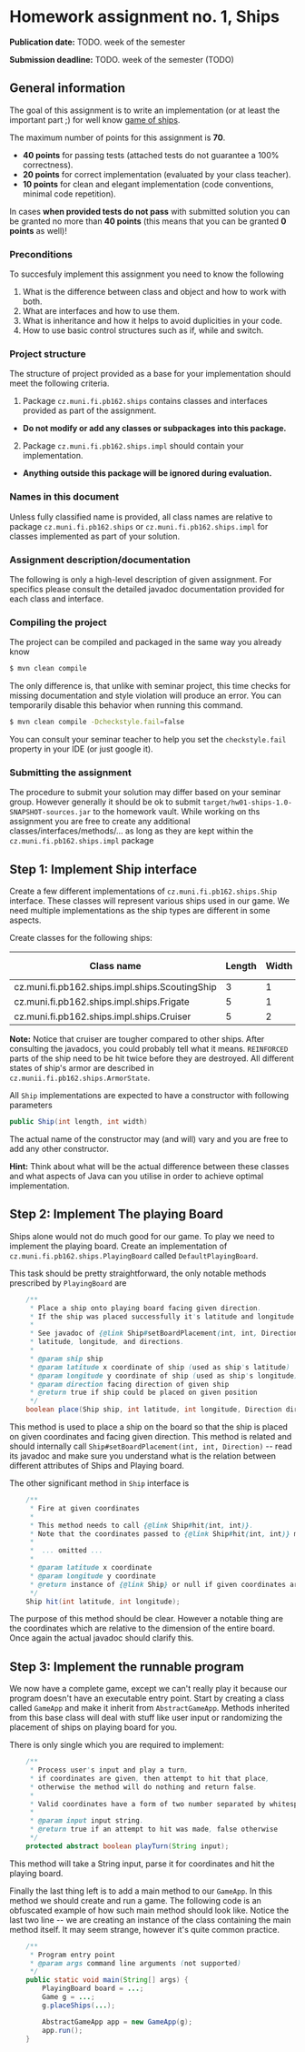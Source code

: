 Homework assignment no. 1, Ships
====================================

**Publication date:** TODO. week of the semester

**Submission deadline:** TODO. week of the semester (TODO)

General information
-------------------
The goal of this assignment is to write an implementation (or at least the important part ;) for well know [game of ships](https://en.wikipedia.org/wiki/Battleship_(game)).

The maximum number of points for this assignment is **70**.

- **40 points** for passing tests (attached tests do not guarantee a 100% correctness).
- **20 points** for correct implementation (evaluated by your class teacher).
- **10 points** for clean and elegant implementation (code conventions, minimal code repetition).

In cases **when provided tests do not pass** with submitted solution you can be granted no more than **40 points** (this means that you can be granted **0 points** as well)!

### Preconditions
To succesfuly implement this assignment you need to know the following

1. What is the difference between class and object and how to work with both.
2. What are interfaces and how to use them.
3. What is inheritance and how it helps to avoid duplicities in your code.
4. How to use basic control structures such as if, while and switch.

### Project structure
The structure of project provided as a base for your implementation should meet the following criteria.

1. Package ```cz.muni.fi.pb162.ships``` contains classes and interfaces provided as part of the assignment.
  - **Do not modify or add any classes or subpackages into this package.**
2. Package  ```cz.muni.fi.pb162.ships.impl``` should contain your implementation.
  - **Anything outside this package will be ignored during evaluation.**

### Names in this document
Unless fully classified name is provided, all class names are relative to  package ```cz.muni.fi.pb162.ships``` or ```cz.muni.fi.pb162.ships.impl``` for classes implemented as part of your solution.

### Assignment description/documentation
The following is only a high-level description of given assignment. For specifics please consult the detailed javadoc documentation provided for each class and interface.

### Compiling the project
The project can be compiled and packaged in the same way you already know

```bash
$ mvn clean compile
```

The only difference is, that unlike with seminar project, this time checks for missing documentation and style violation will produce an error.
You can temporarily disable this behavior when running this command.

```bash
$ mvn clean compile -Dcheckstyle.fail=false
```

You can consult your seminar teacher to help you set the ```checkstyle.fail``` property in your IDE (or just google it).


### Submitting the assignment
The procedure to submit your solution may differ based on your seminar group. However generally it should be ok to submit ```target/hw01-ships-1.0-SNAPSHOT-sources.jar``` to the homework vault.
While working on ths assignment you are free to create any additional classes/interfaces/methods/... as long as they are kept within the ```cz.muni.fi.pb162.ships.impl``` package

Step 1: Implement Ship interface
---------------------------
Create a few different implementations of ```cz.muni.fi.pb162.ships.Ship``` interface. These classes will represent various ships used in our game.
We need multiple implementations as the ship types are different in some aspects.

Create classes for the following ships:

| Class name | Length | Width | Default armor status |
| ---------- | -------| ----- | ---------------------|
| cz.muni.fi.pb162.ships.impl.ships.ScoutingShip    | 3 | 1 | SOUND |
| cz.muni.fi.pb162.ships.impl.ships.Frigate         | 5 | 1 | SOUND |
| cz.muni.fi.pb162.ships.impl.ships.Cruiser         | 5 | 2 | REINFORCED |

**Note:** Notice that cruiser are tougher compared to other ships. After consulting the javadocs, you could probably tell what it means. ```REINFORCED``` parts of the ship need to be hit twice before they are destroyed.
All different states of ship's armor are described in ```cz.munii.fi.pb162.ships.ArmorState```.

All ```Ship``` implementations are expected to have a constructor with following parameters
```java
public Ship(int length, int width)
```
The actual name of the constructor may (and will) vary and you are free to add any other constructor.

**Hint:** Think about what will be the actual difference between these classes and what aspects of Java can you utilise in order to achieve optimal implementation.


Step 2: Implement The playing Board
---------------------------
Ships alone would not do much good for our game. To play we need to implement the playing board.
Create an implementation of ```cz.muni.fi.pb162.ships.PlayingBoard``` called ```DefaultPlayingBoard```.

This task should be pretty straightforward, the only notable methods prescribed by ```PlayingBoard``` are

```java
    /**
     * Place a ship onto playing board facing given direction.
     * If the ship was placed successfully it's latitude and longitude is set.
     *
     * See javadoc of {@link Ship#setBoardPlacement(int, int, Direction)} for detailed information about
     * latitude, longitude, and directions.
     *
     * @param ship ship
     * @param latitude x coordinate of ship (used as ship's latitude)
     * @param longitude y coordinate of ship (used as ship's longitude)
     * @param direction facing direction of given ship
     * @return true if ship could be placed on given position
     */
    boolean place(Ship ship, int latitude, int longitude, Direction direction);
```
This method is used to place a ship on the board so that the ship is placed on given coordinates and facing given direction. This method is related and should internally call
```Ship#setBoardPlacement(int, int, Direction)``` -- read its javadoc and make sure you understand what is the relation between different attributes of Ships and Playing board.

The other significant method in ```Ship``` interface is

```java
    /**
     * Fire at given coordinates
     *
     * This method needs to call {@link Ship#hit(int, int)}.
     * Note that the coordinates passed to {@link Ship#hit(int, int)} might be different.
     *
     *  ... omitted ...
     *
     * @param latitude x coordinate
     * @param longitude y coordinate
     * @return instance of {@link Ship} or null if given coordinates are not occupied
     */
    Ship hit(int latitude, int longitude);
```
The purpose of this method should be clear. However a notable thing are the coordinates which are relative to the dimension of the entire board.
Once again the actual javadoc should clarify this.

Step 3: Implement the runnable program
--------------------------------------
We now have a complete game, except we can't really play it because our program doesn't have an executable entry point.
Start by creating a class called ```GameApp``` and make it inherit from ```AbstractGameApp```. Methods inherited from this base class 
will deal with stuff like user input or randomizing the placement of ships on playing board for you. 

There is only single which you are required to implement:

```java
    /**
     * Process user's input and play a turn,
     * if coordinates are given, then attempt to hit that place,
     * otherwise the method will do nothing and return false.
     *
     * Valid coordinates have a form of two number separated by whitespace (e.g.: "5 7")
     *
     * @param input input string.
     * @return true if an attempt to hit was made, false otherwise
     */
    protected abstract boolean playTurn(String input);
```
This method will take a String input, parse it for coordinates and hit the playing board. 

Finally the last thing left is to add a main method to our ```GameApp```. In this method we should create and run a game.
The following code is an obfuscated example of how such main method should look like. Notice the last two line -- we are creating 
an instance of the class containing the main method itself. It may seem strange, however it's quite common practice. 
 ```java
     /**
      * Program entry point
      * @param args command line arguments (not supported)
      */
     public static void main(String[] args) {
         PlayingBoard board = ...;
         Game g = ...;
         g.placeShips(...);
 
         AbstractGameApp app = new GameApp(g);
         app.run();
     }
 ```
